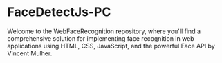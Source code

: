 # FaceDetectJs-PC
Welcome to the WebFaceRecognition repository, where you'll find a comprehensive solution for implementing face recognition in web applications using HTML, CSS, JavaScript, and the powerful Face API by Vincent Mulher.
